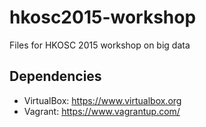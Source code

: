 # hkosc2015-workshop

Files for HKOSC 2015 workshop on big data

## Dependencies

* VirtualBox: https://www.virtualbox.org
* Vagrant: https://www.vagrantup.com/


